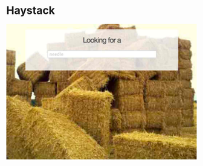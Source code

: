 # Haystack

![Result](/assets/screenshot.jpg "a self fullfilling search is auto complete in essence")
